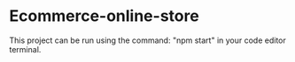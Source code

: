 # Ecommerce-online-store

This project can be run using the command: "npm start" in your code editor terminal.
